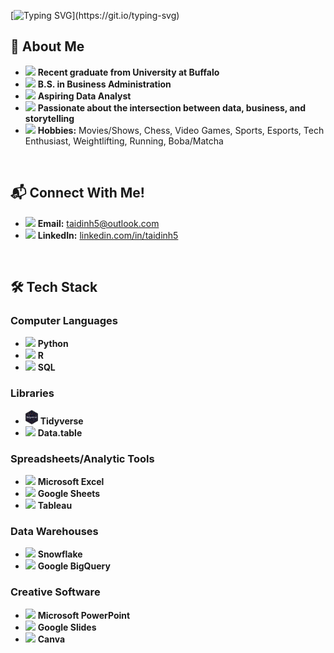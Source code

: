 [![Typing SVG](https://readme-typing-svg.demolab.com?font=Fira+Code&weight=700&size=30&duration=3000&pause=1000&color=FFFFFF&vCenter=true&width=500&lines=%F0%9F%99%8B%E2%80%8D%E2%99%82%EF%B8%8F+Hi+there!+I'm+Tai+;%F0%9F%90%BB%E2%80%8D%E2%9D%84%EF%B8%8F+Welcome+to+my+portfolio!)](https://git.io/typing-svg)

## 📌 About Me

- <img src="https://img.icons8.com/color/48/graduation-cap.png" width="20"/> **Recent graduate from University at Buffalo**
- <img src="https://img.icons8.com/color/48/open-book--v2.png" width="20"/> **B.S. in Business Administration**
- <img src="https://img.icons8.com/color/48/briefcase.png" width="20"/> **Aspiring Data Analyst**
- <img src="https://img.icons8.com/color/48/combo-chart--v1.png" width="20"/> **Passionate about the intersection between data, business, and storytelling**
- <img src="https://img.icons8.com/color/48/dumbbell.png" width="20"/> **Hobbies:** Movies/Shows, Chess, Video Games, Sports, Esports, Tech Enthusiast, Weightlifting, Running, Boba/Matcha

<br>


## 📬 Connect With Me!

- <img src="https://img.icons8.com/color/48/new-post.png" width="20"/> **Email:** [taidinh5@outlook.com](mailto:taidinh5@outlook.com)  
- <img src="https://img.icons8.com/color/48/linkedin.png" width="20"/> **LinkedIn:** [linkedin.com/in/taidinh5](https://www.linkedin.com/in/taidinh5/)

<br>


## 🛠️ Tech Stack

### **Computer Languages**  
- <img src="https://cdn.jsdelivr.net/gh/devicons/devicon/icons/python/python-original.svg" width="20"/> **Python**  
- <img src="https://www.r-project.org/logo/Rlogo.png" width="20"/> **R**  
- <img src="https://cdn.jsdelivr.net/gh/devicons/devicon/icons/mysql/mysql-original.svg" width="20"/> **SQL**  

### **Libraries**  
- <img src="https://raw.githubusercontent.com/rstudio/hex-stickers/master/PNG/tidyverse.png" width="20"/> **Tidyverse**  
- <img src="https://www.r-project.org/logo/Rlogo.png" width="20"/> **Data.table**  

### **Spreadsheets/Analytic Tools**  
- <img src="https://img.icons8.com/color/48/000000/microsoft-excel-2019--v1.png" width="20"/> **Microsoft Excel**  
- <img src="https://img.icons8.com/color/48/000000/google-sheets.png" width="20"/> **Google Sheets**  
- <img src="https://img.icons8.com/color/48/000000/tableau-software.png" width="20"/> **Tableau**  

### **Data Warehouses**  
- <img src="https://img.icons8.com/color/48/snowflake.png" width="20"/> **Snowflake**  
- <img src="https://cdn.jsdelivr.net/gh/devicons/devicon/icons/google/google-original.svg" width="20"/> **Google BigQuery**  

### **Creative Software**  
- <img src="https://img.icons8.com/color/48/microsoft-powerpoint-2019--v1.png" width="20"/> **Microsoft PowerPoint**  
- <img src="https://img.icons8.com/color/48/google-slides.png" width="20"/> **Google Slides**  
- <img src="https://img.icons8.com/color/48/canva.png" width="20"/> **Canva**  
